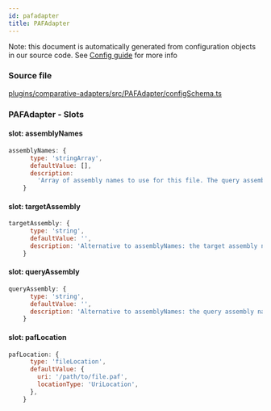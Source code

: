 ```yaml
---
id: pafadapter
title: PAFAdapter
---
```


Note: this document is automatically generated from configuration objects in our
source code. See [Config guide](/docs/config_guide) for more info

### Source file

[plugins/comparative-adapters/src/PAFAdapter/configSchema.ts](https://github.com/GMOD/jbrowse-components/blob/main/plugins/comparative-adapters/src/PAFAdapter/configSchema.ts)

### PAFAdapter - Slots

#### slot: assemblyNames

```js
assemblyNames: {
      type: 'stringArray',
      defaultValue: [],
      description:
        'Array of assembly names to use for this file. The query assembly name is the first value in the array, target assembly name is the second',
    }
```

#### slot: targetAssembly

```js
targetAssembly: {
      type: 'string',
      defaultValue: '',
      description: 'Alternative to assemblyNames: the target assembly name',
    }
```

#### slot: queryAssembly

```js
queryAssembly: {
      type: 'string',
      defaultValue: '',
      description: 'Alternative to assemblyNames: the query assembly name',
    }
```

#### slot: pafLocation

```js
pafLocation: {
      type: 'fileLocation',
      defaultValue: {
        uri: '/path/to/file.paf',
        locationType: 'UriLocation',
      },
    }
```
